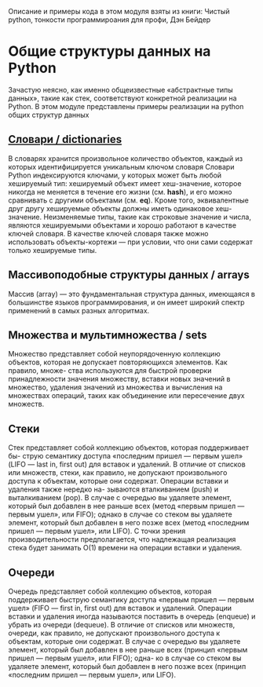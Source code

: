 Описание и примеры кода в этом модуля взяты из книги: Чистый python, тонкости программироания для профи, Дэн Бейдер
# Общие структуры данных на Python
Зачастую неясно, как именно общеизвестные «абстрактные типы данных»,
такие как стек, соответствуют конкретной реализации на Python.
В этом модуле представлены примеры реализации на python общих структур данных

## [Словари / dictionaries]()
В словарях хранится произвольное количество объектов, каждый из которых идентифицируется уникальным ключом словаря
Словари Python индексируются ключами, у которых может быть любой
хешируемый тип: хешируемый объект имеет хеш-значение, которое
никогда не меняется в течение его жизни (см. __hash__), и его можно
сравнивать с другими объектами (см. __eq__). Кроме того, эквивалентные
друг другу хешируемые объекты должны иметь одинаковое хеш-значение.
Неизменяемые типы, такие как строковые значение и числа, являются
хешируемыми объектами и хорошо работают в качестве ключей словаря.
В качестве ключей словаря также можно использовать объекты-кортежи — при условии, 
что они сами содержат только хешируемые типы.

## Массивоподобные структуры данных / arrays
Массив (array) — это фундаментальная структура данных, имеющаяся
в большинстве языков программирования, и он имеет широкий спектр
применений в самых разных алгоритмах.


## Множества и мультимножества / sets
Множество представляет собой неупорядоченную коллекцию объектов,
которая не допускает повторяющихся элементов. Как правило, множе-
ства используются для быстрой проверки принадлежности значения
множеству, вставки новых значений в множество, удаления значений из
множества и вычисления на множествах операций, таких как объединение
или пересечение двух множеств.

## Стеки
Стек представляет собой коллекцию объектов, которая поддерживает бы-
струю семантику доступа «последним пришел — первым ушел» (LIFO — last
in, first out) для вставок и удалений. В отличие от списков или множеств,
стеки, как правило, не допускают произвольного доступа к объектам,
которые они содержат. Операции вставки и удаления также нередко на-
зываются вталкиванием (push) и выталкиванием (pop).
В случае с очередью вы удаляете элемент, который был добавлен в нее
раньше всех (метод «первым пришел — первым ушел», или FIFO); однако
в случае со стеком вы удаляете элемент, который был добавлен в него
позже всех (метод «последним пришел — первым ушел», или LIFO).
С точки зрения производительности предполагается, что надлежащая
реализация стека будет занимать O(1) времени на операции вставки
и удаления.


## Очереди
Очередь представляет собой коллекцию объектов, которая поддерживает
быструю семантику доступа «первым пришел — первым ушел» (FIFO — first
in, first out) для вставок и удалений. Операции вставки и удаления иногда
называются поставить в очередь (enqueue) и убрать из очереди (dequeue).
В отличие от списков или множеств, очереди, как правило, не допускают
произвольного доступа к объектам, которые они содержат.
В случае с очередью вы удаляете элемент, который был добавлен в нее
раньше всех (принцип «первым пришел — первым ушел», или FIFO); одна-
ко в случае со стеком вы удаляете элемент, который был добавлен в него
позже всех (принцип «последним пришел — первым ушел», или LIFO).
